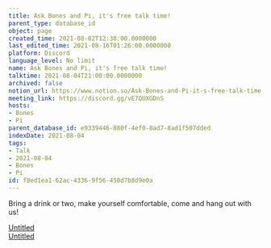 ```yaml
---
title: Ask Bones and Pi, it's free talk time!
parent_type: database_id
object: page
created_time: 2021-08-02T12:38:00.0000000
last_edited_time: 2021-08-16T01:26:00.0000000
platform: Discord
language_level: No limit
name: Ask Bones and Pi, it's free talk time!
talktime: 2021-08-04T21:00:00.0000000
archived: false
notion_url: https://www.notion.so/Ask-Bones-and-Pi-it-s-free-talk-time-f8ed1ea162ac43369f56450d7b8d9e0a
meeting_link: https://discord.gg/vE7QUXGDnS
hosts:
- Bones
- Pi
parent_database_id: e9339446-880f-4ef0-8ad7-8ad1f507dded
indexDate: 2021-08-04
tags:
- Talk
- 2021-08-04
- Bones
- Pi
id: f8ed1ea1-62ac-4336-9f56-450d7b8d9e0a
---
```


Bring a drink or two, make yourself comfortable, come and hang out with us!

[Untitled](https://www.notion.so/12c4a9e645d54aefa860b5f927a0b220)   
[Untitled](https://www.notion.so/482e61b02b9c4456b2b4fe86bb7544c6)   







